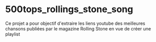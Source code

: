 # 500tops_rollings_stone_song
Ce projet a pour objectif d'extraire les liens youtube des meilleures chansons publiées par le magazine Rolling Stone en vue de créer une playlist 
